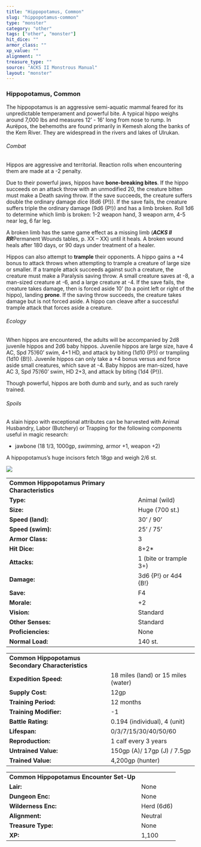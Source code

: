 ```yaml
---
title: "Hippopotamus, Common"
slug: "hippopotamus-common"
type: "monster"
category: "other"
tags: ["other", "monster"]
hit_dice: ""
armor_class: ""
xp_value: ""
alignment: ""
treasure_type: ""
source: "ACKS II Monstrous Manual"
layout: "monster"
---
```


### Hippopotamus, Common

The hippopotamus is an aggressive semi-aquatic mammal feared for its unpredictable temperament and
powerful bite. A typical hippo weighs around 7,000 lbs and measures 12’ - 16' long from nose to
rump. In Aurëpos, the behemoths are found primarily in Kemesh along the banks of the Kem River. They
are widespread in the rivers and lakes of Ulrukan.

###### Combat

Hippos are aggressive and territorial. Reaction rolls when encountering them are made at a -2
penalty.

Due to their powerful jaws, hippos have **bone-breaking bites**. If the hippo succeeds on an attack
throw with an unmodified 20, the creature bitten must make a Death saving throw. If the save
succeeds, the creature suffers double the ordinary damage dice (6d6 {P!}). If the save fails, the
creature suffers triple the ordinary damage (9d6 {P!}) and has a limb broken. Roll 1d6 to determine
which limb is broken: 1-2 weapon hand, 3 weapon arm, 4-5 near leg, 6 far leg.

A broken limb has the same game effect as a missing limb (***ACKS II RR***Permanent Wounds tables,
p. XX – XX) until it heals. A broken wound heals after 180 days, or 90 days under treatment of a
healer.

Hippos can also attempt to **trample** their opponents. A hippo gains a +4 bonus to attack throws
when attempting to trample a creature of large size or smaller. If a trample attack succeeds against
such a creature, the creature must make a Paralysis saving throw. A small creature saves at -8, a
man-sized creature at -6, and a large creature at -4. If the save fails, the creature takes damage,
then is forced aside 10’ (to a point left or right of the hippo), landing **prone**. If the saving
throw succeeds, the creature takes damage but is not forced aside. A hippo can cleave after a
successful trample attack that forces aside a creature.

###### Ecology

When hippos are encountered, the adults will be accompanied by 2d8 juvenile hippos and 2d6 baby
hippos. Juvenile hippos are large size, have 4 AC, Spd 75’/60’ swim, 4+1 HD, and attack by biting
(1d10 {P!}) or trampling (1d10 {B!}). Juvenile hippos can only take a +4 bonus versus and force
aside small creatures, which save at -4. Baby hippos are man-sized, have AC 3, Spd 75’/60’ swim, HD
2+3, and attack by biting (1d4 {P!}).

Though powerful, hippos are both dumb and surly, and as such rarely trained.

###### Spoils

A slain hippo with exceptional attributes can be harvested with Animal Husbandry, Labor (Butchery)
or Trapping for the following components useful in magic research:

* jawbone (18 1/3, 1000gp, *swimming,* armor +1, weapon +2)

A hippopotamus’s huge incisors fetch 18gp and weigh 2/6 st.

![](data:image/png;base64...)

|  |  |
| --- | --- |
| **Common Hippopotamus Primary Characteristics** | |
| **Type:** | Animal (wild) |
| **Size:** | Huge (700 st.) |
| **Speed (land):** | 30’ / 90’ |
| **Speed (swim):** | 25’ / 75’ |
| **Armor Class:** | 3 |
| **Hit Dice:** | 8+2\* |
| **Attacks:** | 1 (bite or trample 3+) |
| **Damage:** | 3d6 {P!} or 4d4 {B!} |
| **Save:** | F4 |
| **Morale:** | +2 |
| **Vision:** | Standard |
| **Other Senses:** | Standard |
| **Proficiencies:** | None |
| **Normal Load:** | 140 st. |

|  |  |
| --- | --- |
| **Common Hippopotamus Secondary Characteristics** | |
| **Expedition Speed:** | 18 miles (land) or 15 miles (water) |
| **Supply Cost:** | 12gp |
| **Training Period:** | 12 months |
| **Training Modifier:** | -1 |
| **Battle Rating:** | 0.194 (individual), 4 (unit) |
| **Lifespan:** | 0/3/7/15/30/40/50/60 |
| **Reproduction:** | 1 calf every 3 years |
| **Untrained Value:** | 150gp (A)/ 17gp (J) / 7.5gp |
| **Trained Value:** | 4,200gp (hunter) |

|  |  |
| --- | --- |
| **Common Hippopotamus Encounter Set-Up** | |
| **Lair:** | None |
| **Dungeon Enc:** | None |
| **Wilderness Enc:** | Herd (6d6) |
| **Alignment:** | Neutral |
| **Treasure Type:** | None |
| **XP:** | 1,100 |
